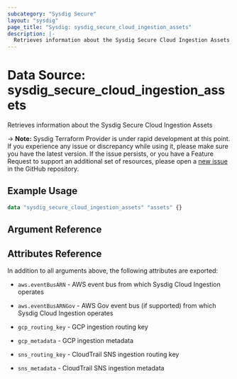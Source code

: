 ```yaml
---
subcategory: "Sysdig Secure"
layout: "sysdig"
page_title: "Sysdig: sysdig_secure_cloud_ingestion_assets"
description: |-
  Retrieves information about the Sysdig Secure Cloud Ingestion Assets
---
```


# Data Source: sysdig_secure_cloud_ingestion_assets

Retrieves information about the Sysdig Secure Cloud Ingestion Assets

-> **Note:** Sysdig Terraform Provider is under rapid development at this point. If you experience any issue or discrepancy while using it, please make sure you have the latest version. If the issue persists, or you have a Feature Request to support an additional set of resources, please open a [new issue](https://github.com/sysdiglabs/terraform-provider-sysdig/issues/new) in the GitHub repository.

## Example Usage

```terraform
data "sysdig_secure_cloud_ingestion_assets" "assets" {}
```

## Argument Reference

## Attributes Reference

In addition to all arguments above, the following attributes are exported:

* `aws.eventBusARN` - AWS event bus from which Sysdig Cloud Ingestion operates

* `aws.eventBusARNGov` - AWS Gov event bus (if supported) from which Sysdig Cloud Ingestion operates

* `gcp_routing_key` - GCP ingestion routing key

* `gcp_metadata` - GCP ingestion metadata

* `sns_routing_key` - CloudTrail SNS ingestion routing key

* `sns_metadata` - CloudTrail SNS ingestion metadata